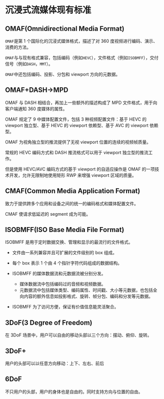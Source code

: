 # 沉浸式流媒体现有标准


## OMAF(Omnidirectional Media Format)

`OMAF`是第 1 个国际化的沉浸式媒体格式，描述了对 360 度视频进行编码、演示、消费的方法。

`OMAF`与与现有格式兼容，包括编码（例如`HEVC`），文件格式（例如`ISOBMFF`），交付信号（例如`DASH`，`MMT`）。

`OMAF`中还包括编码、投影、分包和 viewport 方向的元数据。

## OMAF+DASH->MPD

OMAF 与 DASH 相结合，再加上一些额外的描述构成了 MPD 文件格式，用于向客户端通知 360 度媒体的属性。

OMAF 规定了 9 中媒体配置文件，包括 3 种视频配置文件：基于 HEVC 的 viewport 独立型、基于 HEVC 的 viewport 依赖型、基于 AVC 的 viewport 依赖型。

OMAF 为视角独立型的推流提供了无视 viewport 位置的连续的视频帧质量。

常规的 HEVC 编码方式和 DASH 推流格式可以用于 viewport 独立型的推流工作。

但是使用 HEVC/AVC 编码方式的基于 viewport 的自适应操作是 OMAF 的一项技术开发，允许无限制地使用矩形 RWP 来增强 viewport 区域的质量。

## CMAF(Common Media Application Format)

致力于提供跨多个应用和设备之间的统一的编码格式和媒体配置文件。

CMAF 使请求低延迟的 segment 成为可能。

## ISOBMFF(ISO Base Media File Format)

ISOBMFF 是用于定时数据交换、管理和显示的最流行的文件格式。

+ 文件由一系列兼容并且可扩展的文件级别的 box 组成。
+ 每个 box 表示 1 个由 4 个指针字符代码组成的数据结构。
+ ISOBMFF 的媒体数据流和元数据流被分别分发。

	- 媒体数据流中包括编码过的音频和视频数据。
	- 元数据流中包括媒体类型、编码属性、时间戳、大小等元数据，也包括全向内容的额外信息如投影格式、旋转、帧分包、编码和分发等元数据。
+ ISOBMFF 为了访问方便，保证有价值信息能灵活聚合。

## 3DoF(3 Degree of Freedom)

在 3DoF 场景中，用户可以自由的移动头部以三个方向：摆动、俯仰、旋转。

## 3DoF+

用户的头部可以以任意方向移动：上下、左右、前后

## 6DoF

不只用户的头部，用户的身体也是自由的。同时支持方向与位置的自由。


